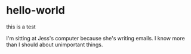 # hello-world
this is a test

I'm sitting at Jess's computer because she's writing emails.  I know more than I should about unimportant things.
